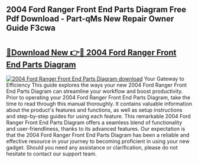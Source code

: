 ## 2004 Ford Ranger Front End Parts Diagram Free Pdf Download - Part-qMs New Repair Owner Guide F3cwa

# <h2><a href="http://dfsyv6.blite.top/?on=2004+Ford+Ranger+Front+End+Parts+Diagram">🔗Download New 👉🔴 2004 Ford Ranger Front End Parts Diagram</a></h2>

[![2004 Ford Ranger Front End Parts Diagram download](https://i.imgur.com/lujVjoI.png)](http://dfsyv6.blite.top/?on=2004+Ford+Ranger+Front+End+Parts+Diagram)
Your Gateway to Efficiency This guide explores the ways your new 2004 Ford Ranger Front End Parts Diagram can streamline your workflow and boost productivity. Prior to operating your 2004 Ford Ranger Front End Parts Diagram, take the time to read through this manual thoroughly. It contains valuable information about the product's features and functions, as well as setup instructions and step-by-step guides for using each feature. This remarkable 2004 Ford Ranger Front End Parts Diagram offers a seamless blend of functionality and user-friendliness, thanks to its advanced features. Our expectation is that the 2004 Ford Ranger Front End Parts Diagram has been a reliable and effective resource in your journey to becoming proficient in using your new gadget. Should you need any assistance or clarification, please do not hesitate to contact our support team.
